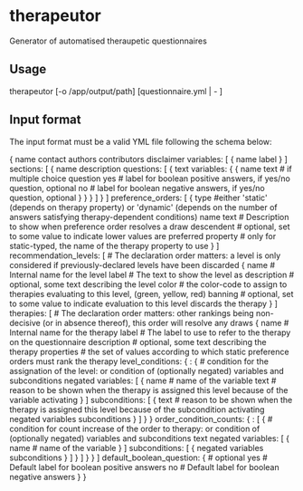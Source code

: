 # therapeutor
Generator of automatised theraupetic questionnaires

## Usage
therapeutor [-o /app/output/path] [questionnaire.yml | - ]

## Input format

The input format must be a valid YML file following the schema below:

{
  name
  contact
  authors
  contributors
  disclaimer
  variables: [
    {
      name
      label
    }
  ]
  sections: [
    {
      name
      description
      questions: [
        {
          text
          variables: {
            {
              name
              text # if multiple choice question
              yes # label for boolean positive answers, if yes/no question, optional
              no # label for boolean negative answers, if yes/no question, optional
            }
          }
        }
      ]
    }
  ]
  preference_orders: [
    {
      type #either 'static' (depends on therapy property) or 'dynamic' (depends on the number of answers satisfying therapy-dependent conditions)
      name
      text # Description to show when preference order resolves a draw
      descendent # optional, set to some value to indicate lower values are preferred
      property # only for static-typed, the name of the therapy property to use
    }
  ]
  recommendation_levels: [ # The declaration order matters: a level is only considered if previously-declared levels have been discarded
    {
      name # Internal name for the level
      label # The text to show the level as
      description # optional, some text describing the level
      color # the color-code to assign to therapies evaluating to this level, (green, yellow, red)
      banning # optional, set to some value to indicate evaluation to this level discards the therapy
    }
  ]
  therapies: [ # The declaration order matters: other rankings being non-decisive (or in absence thereof), this order will resolve any draws
    {
      name # Internal name for the therapy
      label # The label to use to refer to the therapy on the questionnaire
      description # optional, some text describing the therapy
      properties # the set of values according to which static preference orders must rank the therapy
      level_conditions: {
        <name of the level>: { # condition for the assignation of the level: or condition of (optionally negated) variables and subconditions
          negated
          variables: [
            {
                name # name of the variable
                text # reason to be shown when the therapy is assigned this level because of the variable activating
            }
          ]
          subconditions: [
            {
              text # reason to be shown when the therapy is assigned this level because of the subcondition activating
              negated
              variables
              subconditions
            }
          ]
        }
      }
      order_condition_counts: {
        <name of the order condition count>: [
          { # condition for count increase of the order to therapy: or condition of (optionally negated) variables and subconditions
            text
            negated
            variables: [
              {
                  name # name of the variable
              }
            ]
            subconditions: [
              {
                negated
                variables
                subconditions
              }
            ]
          }
        ]
      }
    }
  ]
  default_boolean_question: { # optional
    yes # Default label for boolean positive answers
    no # Default label for boolean negative answers
  }
}
